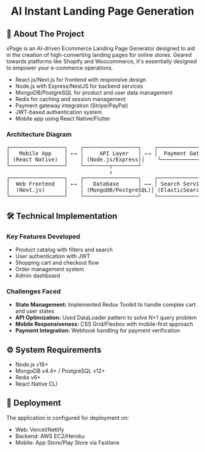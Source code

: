<h1 align="center">AI Instant Landing Page Generation</h1>

<h2>📌 About The Project</h2>
<p>xPage is an AI-driven Ecommerce Landing Page Generator designed to aid in the creation of high-converting landing pages for online stores. Geared towards platforms like Shopify and Woocommerce, it's essentially designed to empower your e-commerce operations.</p>

<ul>
  <li>React.js/Next.js for frontend with responsive design</li>
  <li>Node.js with Express/NestJS for backend services</li>
  <li>MongoDB/PostgreSQL for product and user data management</li>
  <li>Redis for caching and session management</li>
  <li>Payment gateway integration (Stripe/PayPal)</li>
  <li>JWT-based authentication system</li>
  <li>Mobile app using React Native/Flutter</li>
</ul>

<h3>Architecture Diagram</h3>
<pre>
┌─────────────────┐    ┌─────────────────┐    ┌─────────────────┐
│   Mobile App    │ ←→ │     API Layer   │ ←→ │  Payment Gateway│
│ (React Native)  │    │ (Node.js/Express)│    └─────────────────┘
└─────────────────┘    └────────┬────────┘
                                ↓
┌─────────────────┐    ┌─────────────────┐    ┌─────────────────┐
│  Web Frontend   │ ←→ │   Database      │ ←→ │ Search Service  │
│  (Next.js)      │    │ (MongoDB/PostgreSQL)│ (ElasticSearch)  │
└─────────────────┘    └─────────────────┘    └─────────────────┘
</pre>

<h2>🛠 Technical Implementation</h2>
<h3>Key Features Developed</h3>
<ul>
  <li>Product catalog with filters and search</li>
  <li>User authentication with JWT</li>
  <li>Shopping cart and checkout flow</li>
  <li>Order management system</li>
  <li>Admin dashboard</li>
</ul>

<h3>Challenges Faced</h3>
<ul>
  <li><strong>State Management:</strong> Implemented Redux Toolkit to handle complex cart and user states</li>
  <li><strong>API Optimization:</strong> Used DataLoader pattern to solve N+1 query problem</li>
  <li><strong>Mobile Responsiveness:</strong> CSS Grid/Flexbox with mobile-first approach</li>
  <li><strong>Payment Integration:</strong> Webhook handling for payment verification</li>
</ul>

<h2>⚙️ System Requirements</h2>
<ul>
  <li>Node.js v16+</li>
  <li>MongoDB v4.4+ / PostgreSQL v12+</li>
  <li>Redis v6+</li>
  <li>React Native CLI</li>
</ul>

<h2>🚀 Deployment</h2>
<p>The application is configured for deployment on:</p>
<ul>
  <li>Web: Vercel/Netlify</li>
  <li>Backend: AWS EC2/Heroku</li>
  <li>Mobile: App Store/Play Store via Fastlane</li>
</ul>
